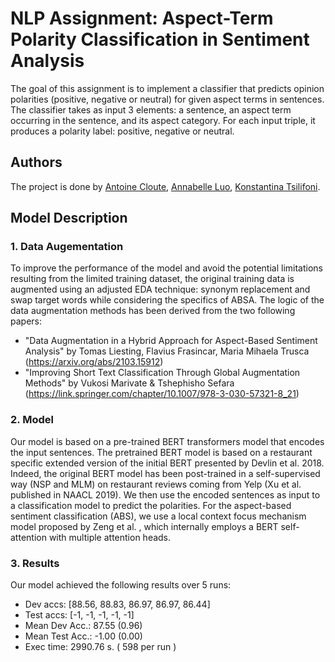 # NLP Assignment: Aspect-Term Polarity Classification in Sentiment Analysis

The goal of this assignment is to implement a classifier that predicts opinion polarities (positive, negative or neutral) for given aspect terms in sentences. The classifier takes as input 3 elements: a sentence, an aspect term occurring in the sentence, and its aspect category. For each input triple, it produces a polarity label: positive, negative or neutral.

## Authors
The project is done by  [Antoine Cloute](https://github.com/AntAI-Git), [Annabelle Luo](https://github.com/annabelleluo), [Konstantina Tsilifoni](https://github.com/KonstantinaTsili).

## Model Description
### 1. Data Augementation
To improve the performance of the model and avoid the potential limitations resulting from the limited training dataset, the original training data is augmented using an adjusted EDA technique: synonym replacement and swap target words while considering the specifics of ABSA.
The logic of the data augmentation methods has been derived from the two following papers:
-	 "Data Augmentation in a Hybrid Approach for Aspect-Based Sentiment Analysis" by Tomas Liesting, Flavius Frasincar, Maria Mihaela Trusca (https://arxiv.org/abs/2103.15912)
-	"Improving Short Text Classification Through Global Augmentation Methods" by Vukosi Marivate & Tshephisho Sefara (https://link.springer.com/chapter/10.1007/978-3-030-57321-8_21)

### 2. Model
Our model is based on a pre-trained BERT transformers model that encodes the input sentences. The pretrained BERT model is based on a restaurant specific extended version of the initial BERT presented by Devlin et al. 2018. Indeed, the original BERT model has been post-trained in a self-supervised way (NSP and MLM) on restaurant reviews coming from Yelp (Xu et al. published in NAACL 2019). We then use the encoded sentences as input to a classification model to predict the polarities. For the aspect-based sentiment classification (ABS), we use a local context focus mechanism model proposed by Zeng et al. , which internally employs a BERT self-attention with multiple attention heads.

### 3. Results
Our model achieved the following results over 5 runs:
- Dev accs: [88.56, 88.83, 86.97, 86.97, 86.44]
- Test accs: [-1, -1, -1, -1, -1]
- Mean Dev Acc.: 87.55 (0.96)
- Mean Test Acc.: -1.00 (0.00)
- Exec time: 2990.76 s. ( 598 per run )
